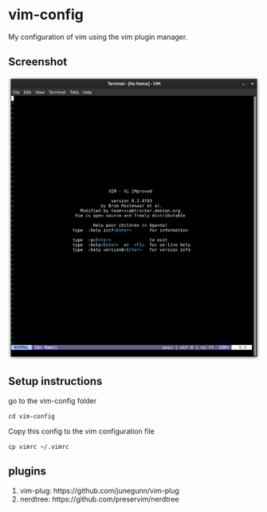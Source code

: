 # vim-config
My configuration of vim using the vim plugin manager.

## Screenshot
![](/screenshot/vim.png)

## Setup instructions

go to the vim-config folder
```
cd vim-config
```
Copy this config to the vim configuration file
```
cp vimrc ~/.vimrc
```

## plugins
<ol>
  <li> vim-plug: https://github.com/junegunn/vim-plug </li>
  <li> nerdtree: https://github.com/preservim/nerdtree </li>
</ol>
